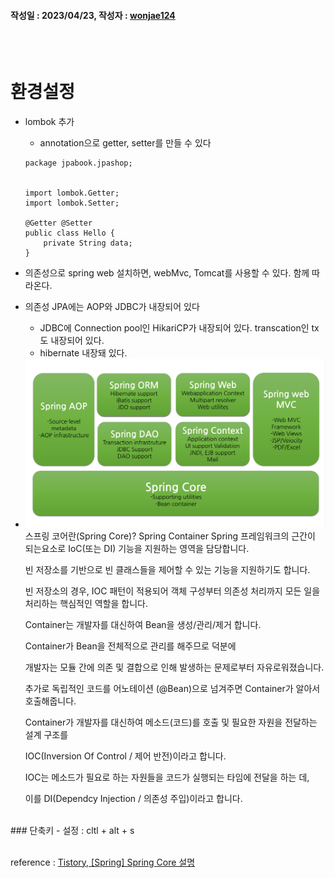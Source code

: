 #### 작성일 : 2023/04/23, 작성자 : [wonjae124](https://github.com/wonjae124)
<br/><br/>
# 환경설정
- lombok 추가
  -  annotation으로 getter, setter를 만들 수 있다
  ```
  package jpabook.jpashop;


  import lombok.Getter;
  import lombok.Setter;

  @Getter @Setter
  public class Hello {
      private String data;
  }
  ```
- 의존성으로 spring web 설치하면, webMvc, Tomcat를 사용할 수 있다. 함께 따라온다.
- 의존성 JPA에는 AOP와 JDBC가 내장되어 있다
  - JDBC에 Connection pool인 HikariCP가 내장되어 있다. transcation인 tx도 내장되어 있다.
  - hibernate 내장돼 있다.

 - <img src="https://github.com/wonjae124/Java/blob/main/image/img.png">
    스프링 코어란(Spring Core)?
      Spring Container
      Spring 프레임워크의 근간이 되는요소로 IoC(또는 DI) 기능을 지원하는 영역을 담당합니다.

      빈 저장소를 기반으로 빈 클래스들을 제어할 수 있는 기능을 지원하기도 합니다.

      빈 저장소의 경우, IOC 패턴이 적용되어 객체 구성부터 의존성 처리까지 모든 일을 처리하는 핵심적인 역할을 합니다. 



      Container는 개발자를 대신하여 Bean을 생성/관리/제거 합니다.

      Container가 Bean을 전체적으로 관리를 해주므로 덕분에

      개발자는 모듈 간에 의존 및 결합으로 인해 발생하는 문제로부터 자유로워졌습니다.



      추가로 독립적인 코드를 어노테이션 (@Bean)으로 넘겨주면 Container가 알아서 호출해줍니다.



      Container가 개발자를 대신하여 메소드(코드)를 호출 및 필요한 자원을 전달하는 설계 구조를

      IOC(Inversion Of Control / 제어 반전)이라고 합니다.



      IOC는 메소드가 필요로 하는 자원들을 코드가 실행되는 타임에 전달을 하는 데,

      이를 DI(Dependcy Injection / 의존성 주입)이라고 합니다.
<br/>
### 단축키
- 설정 : cltl + alt + s
<br/><br/>

reference : [Tistory, [Spring] Spring Core 설명](https://workshop-6349.tistory.com/entry/Spring-Core-Spring-Core-%EC%84%A4%EB%AA%85)
